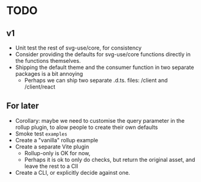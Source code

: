 # TODO

## v1

- Unit test the rest of svg-use/core, for consistency
- Consider providing the defaults for svg-use/core functions directly in the
  functions themselves.
- Shipping the default theme and the consumer function in two separate packages
  is a bit annoying
  - Perhaps we can ship two separate .d.ts. files: /client and /client/react

## For later

- Corollary: maybe we need to customise the query parameter in the rollup
  plugin, to alow people to create their own defaults
- Smoke test `examples`
- Create a "vanilla" rollup example
- Create a separate Vite plugin
  - Rollup-only is OK for now,
  - Perhaps it is ok to only do checks, but return the original asset, and leave
    the rest to a ClI
- Create a CLI, or explicitly decide against one.
